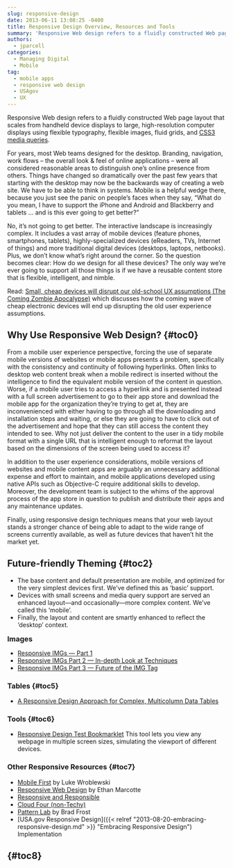 ```yaml
---
slug: responsive-design
date: 2013-06-11 13:08:25 -0400
title: Responsive Design Overview, Resources and Tools
summary: 'Responsive Web design refers to a fluidly constructed Web page layout that scales from handheld device displays to large, high-resolution computer displays using flexible typography, flexible images, fluid grids, and CSS3 media queries. For years, most Web teams designed for the desktop. Branding, navigation, work flows &#8211; the overall look & feel of online applications'
authors:
  - jparcell
categories:
  - Managing Digital
  - Mobile
tag:
  - mobile apps
  - responsive web design
  - USAgov
  - UX
---
```


Responsive Web design refers to a fluidly constructed Web page layout that scales from handheld device displays to large, high-resolution computer displays using flexible typography, flexible images, fluid grids, and <a href="http://www.w3.org/TR/css3-mediaqueries/" rel="nofollow">CSS3 media queries</a>.



For years, most Web teams designed for the desktop. Branding, navigation, work flows &#8211; the overall look & feel of online applications &#8211; were all considered reasonable areas to distinguish one&#8217;s online presence from others. Things have changed so dramatically over the past few years that starting with the desktop may now be the backwards way of creating a web site. We have to be able to think in systems. Mobile is a helpful wedge there, because you just see the panic on people’s faces when they say, “What do you mean, I have to support the iPhone and Android and Blackberry and tablets … and is this ever going to get better?”

No, it’s not going to get better. The interactive landscape is increasingly complex. It includes a vast array of mobile devices (feature phones, smartphones, tablets), highly-specialized devices (eReaders, TVs, Internet of things) and more traditional digital devices (desktops, laptops, netbooks). Plus, we don’t know what’s right around the corner. So the question becomes clear: How do we design for all these devices? The only way we’re ever going to support all those things is if we have a reusable content store that is flexible, intelligent, and nimble.

Read: <a href="http://designmind.frogdesign.com/blog/the-coming-zombie-apocalypse-small-cheap-devices-will-disrupt-our-old-school-ux-assumptions.htm" rel="nofollow">Small, cheap devices will disrupt our old-school UX assumptions (The Coming Zombie Apocalypse)</a> which discusses how the coming wave of cheap electronic devices will end up disrupting the old user experience assumptions.

## <a name="x-Why use Responsive Web Design?"></a>Why Use Responsive Web Design? {#toc0}

From a mobile user experience perspective, forcing the use of separate mobile versions of websites or mobile apps presents a problem, specifically with the consistency and continuity of following hyperlinks. Often links to desktop web content break when a mobile redirect is inserted without the intelligence to find the equivalent mobile version of the content in question. Worse, if a mobile user tries to access a hyperlink and is presented instead with a full screen advertisement to go to their app store and download the mobile app for the organization they&#8217;re trying to get at, they are inconvenienced with either having to go through all the downloading and installation steps and waiting, or else they are going to have to click out of the advertisement and hope that they can still access the content they intended to see. Why not just deliver the content to the user in a tidy mobile format with a single URL that is intelligent enough to reformat the layout based on the dimensions of the screen being used to access it?

In addition to the user experience considerations, mobile versions of websites and mobile content apps are arguably an unnecessary additional expense and effort to maintain, and mobile applications developed using native APIs such as Objective-C require additional skills to develop. Moreover, the development team is subject to the whims of the approval process of the app store in question to publish and distribute their apps and any maintenance updates.

Finally, using responsive design techniques means that your web layout stands a stronger chance of being able to adapt to the wide range of screens currently available, as well as future devices that haven&#8217;t hit the market yet.

## <a name="x-Future-friendly Theming"></a>Future-friendly Theming {#toc2}

  * The base content and default presentation are mobile, and optimized for the very simplest devices first. We&#8217;ve defined this as &#8216;basic&#8217; support.
  * Devices with small screens and media query support are served an enhanced layout—and occasionally—more complex content. We&#8217;ve called this &#8216;mobile&#8217;.
  * Finally, the layout and content are smartly enhanced to reflect the &#8216;desktop&#8217; context.

**<span style="font-size: 1.17em;">Images</span>**

  * <a href="http://www.cloudfour.com/responsive-imgs/" rel="nofollow">Responsive IMGs — Part 1</a>
  * <a href="http://www.cloudfour.com/responsive-imgs-part-2/" rel="nofollow">Responsive IMGs Part 2 — In-depth Look at Techniques</a>
  * <a href="http://www.cloudfour.com/responsive-imgs-part-3-future-of-the-img-tag/" rel="nofollow">Responsive IMGs Part 3 — Future of the IMG Tag</a>

### <a name="x-WARNING: Some Page Elements are not so Responsive-Tables"></a>Tables {#toc5}

  * <a href="http://filamentgroup.com/lab/responsive_design_approach_for_complex_multicolumn_data_tables/" rel="nofollow">A Responsive Design Approach for Complex, Multicolumn Data Tables</a>

### <a name="x-WARNING: Some Page Elements are not so Responsive-Tools"></a>Tools {#toc6}

  *  <a href="http://www.benjaminkeen.com/misc/bricss/" rel="nofollow">Responsive Design Test Bookmarklet</a> This tool lets you view any webpage in multiple screen sizes, simulating the viewport of different devices.

### <a name="x-WARNING: Some Page Elements are not so Responsive-Other Links"></a>Other Responsive Resources {#toc7}

  * <a href="http://www.lukew.com/ff/entry.asp?933" rel="nofollow">Mobile First</a> by Luke Wroblewski
  * <a href="http://www.alistapart.com/articles/responsive-web-design/" rel="nofollow">Responsive Web Design</a> by Ethan Marcotte
  * <a href="http://speakerdeck.com/u/scottjehl/p/responsive-responsible" rel="nofollow">Responsive and Responsible</a>
  * <a href="http://www.slideshare.net/lyzadanger/crap-it-doesnt-look-quite-right-or-how-i-learned-to-stop-worrying-and-set-my-mobile-web-sites-free-9518337" rel="nofollow">Cloud Four (non-Techy)</a>
  * <a href="http://patternlab.bradfrostweb.com/" rel="nofollow">Pattern Lab</a> by Brad Frost
  * [USA.gov Responsive Design]({{< relref "2013-08-20-embracing-responsive-design.md" >}} "Embracing Responsive Design") Implementation

## <a name="x-Government Examples of Responsive Design::"></a> {#toc8}